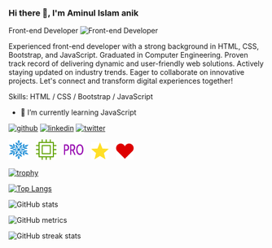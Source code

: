 ### Hi there 👋, I'm  Aminul Islam anik
Front-end Developer
![Front-end Developer](https://media.licdn.com/dms/image/D4D16AQE1oFPM34CJaQ/profile-displaybackgroundimage-shrink_350_1400/0/1688907901093?e=1707955200&v=beta&t=VLIB58FUu1bpqkSUftyZVUNQMJ4AAITfF-y3XyDP1_E)

Experienced front-end developer with a strong background in HTML, CSS, Bootstrap, and JavaScript. Graduated in Computer Engineering. Proven track record of delivering dynamic and user-friendly web solutions. Actively staying updated on industry trends. Eager to collaborate on innovative projects. Let's connect and transform digital experiences together!

Skills: HTML / CSS / Bootstrap / JavaScript 

- 🌱 I’m currently learning JavaScript 


[<img src='https://cdn.jsdelivr.net/npm/simple-icons@3.0.1/icons/github.svg' alt='github' height='40'>](https://github.com/aminulwebdev)  [<img src='https://cdn.jsdelivr.net/npm/simple-icons@3.0.1/icons/linkedin.svg' alt='linkedin' height='40'>](https://www.linkedin.com/in/aminulwebdev/)  [<img src='https://cdn.jsdelivr.net/npm/simple-icons@3.0.1/icons/twitter.svg' alt='twitter' height='40'>](https://twitter.com/aminulwebdev)  

<a href='https://archiveprogram.github.com/'><img src='https://raw.githubusercontent.com/acervenky/animated-github-badges/master/assets/acbadge.gif' width='40' height='40'></a> <a href='https://docs.github.com/en/developers'><img src='https://raw.githubusercontent.com/acervenky/animated-github-badges/master/assets/devbadge.gif' width='40' height='40'></a> <a href='https://github.com/pricing'><img src='https://raw.githubusercontent.com/acervenky/animated-github-badges/master/assets/pro.gif' width='40' height='40'></a> <a href='https://stars.github.com/'><img src='https://raw.githubusercontent.com/acervenky/animated-github-badges/master/assets/starbadge.gif' width='35' height='35'></a> <a href='https://docs.github.com/en/github/supporting-the-open-source-community-with-github-sponsors'><img src='https://raw.githubusercontent.com/acervenky/animated-github-badges/master/assets/sponsorbadge.gif' width='35' height='35'></a> 

[![trophy](https://github-profile-trophy.vercel.app/?username=aminulwebdev)](https://github.com/ryo-ma/github-profile-trophy)

[![Top Langs](https://github-readme-stats.vercel.app/api/top-langs/?username=aminulwebdev)](https://github.com/anuraghazra/github-readme-stats)

![GitHub stats](https://github-readme-stats.vercel.app/api?username=aminulwebdev&show_icons=true)  

![GitHub metrics](https://metrics.lecoq.io/aminulwebdev)  

![GitHub streak stats](https://streak-stats.demolab.com/?user=aminulwebdev)  

